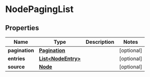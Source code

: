 

# NodePagingList

## Properties

Name | Type | Description | Notes
------------ | ------------- | ------------- | -------------
**pagination** | [**Pagination**](Pagination.md) |  |  [optional]
**entries** | [**List&lt;NodeEntry&gt;**](NodeEntry.md) |  |  [optional]
**source** | [**Node**](Node.md) |  |  [optional]



